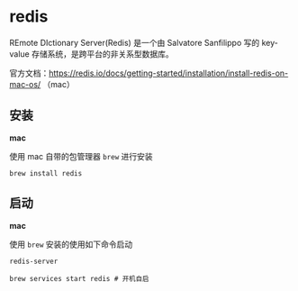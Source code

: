 # redis

REmote DIctionary Server(Redis) 是一个由 Salvatore Sanfilippo 写的 key-value 存储系统，是跨平台的非关系型数据库。

官方文档：https://redis.io/docs/getting-started/installation/install-redis-on-mac-os/ （mac）

## 安装

**mac**

使用 mac 自带的包管理器 `brew` 进行安装

```shell
brew install redis
```



## 启动

**mac**

使用 `brew` 安装的使用如下命令启动

```shell
redis-server

brew services start redis # 开机自启
```